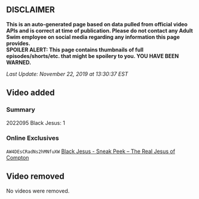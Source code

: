 ## DISCLAIMER
**This is an auto-generated page based on data pulled from official video APIs and is correct at time of publication. Please do not contact any Adult Swim employee on social media regarding any information this page provides.**  
**SPOILER ALERT: This page contains thumbnails of full episodes/shorts/etc. that might be spoilery to you. YOU HAVE BEEN WARNED.**  

_Last Update: November 22, 2019 at 13:30:37 EST_
## Video added
### Summary
2022095 Black Jesus: 1  
### Online Exclusives
`AW4DEsCRadNs2hMNfuXW` [Black Jesus - Sneak Peek – The Real Jesus of Compton](https://www.adultswim.com/videos/black-jesus/sneak-peek-the-real-jesus-of-compton)  
## Video removed
No videos were removed.  
